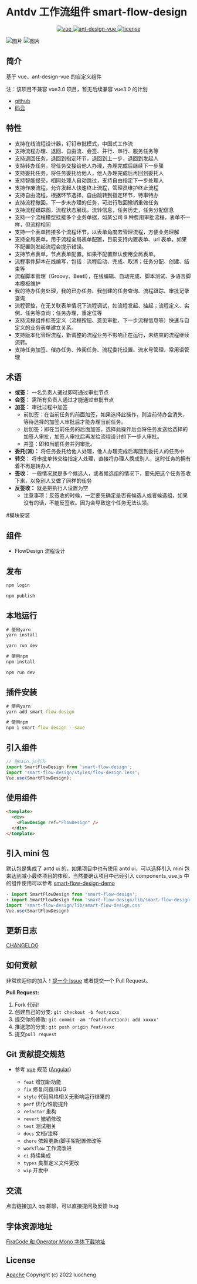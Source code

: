 # Antdv 工作流组件 smart-flow-design

<p align="center">
  <a href="https://github.com/vuejs/vue">
    <img src="https://img.shields.io/badge/vue-2.6.14-brightgreen.svg" alt="vue">
  </a>
  <a href="https://github.com/vueComponent/ant-design-vue">
    <img src="https://img.shields.io/badge/Ant%20Design%20Vue-1.7.8-blue" alt="ant-design-vue">
  </a>
  <a href="https://gitee.com/crowncloud/smart-flow-design/blob/master/LICENSE">
    <img src="https://img.shields.io/badge/license-Apache-blue" alt="license">
  </a>
</p>

![图片](https://gitee.com/crowncloud/smart-flow-design/raw/master/demo.jpg) ![图片](https://gitee.com/crowncloud/smart-flow-design/raw/master/setting.jpg)

## 简介

基于 vue、ant-design-vue 的自定义组件

注：该项目不兼容 vue3.0 项目，暂无后续兼容 vue3.0 的计划

- [github](https://github.com/smart-flow/smart-flow-design)
- [码云](https://gitee.com/crowncloud/smart-flow-design)

## 特性

- 支持在线流程设计器，钉钉审批模式，中国式工作流
- 支持流程办理、退回、自由流、会签、并行、串行、服务任务等
- 支持退回任务，退回到指定环节，退回到上一步，退回到发起人
- 支持转办任务，将任务交接给他人办理，办理完成后继续下一步骤
- 支持委托任务，将任务委托给他人，他人办理完成后再回到委托人
- 支持智能提交，相同处理人自动跳过，支持自由指定下一步处理人
- 支持作废流程，允许发起人快速终止流程，管理员维护终止流程
- 支持自由流程，根据环节选择，自由跳转到指定环节，特事特办
- 支持流程撤回，下一步未办理的任务，可进行取回撤销重做任务
- 支持流程跟踪图，流程状态展现，流转信息，任务历史，任务分配信息
- 支持一个流程模型挂接多个业务单据，如某公司 8 种费用审批流程，表单不一样，但流程相同
- 支持一个表单挂接多个流程环节，以表单角度去管理流程，方便业务理解
- 支持全局表单，用于流程全局表单配置，目前支持内置表单、url 表单。如果不配置则发起流程会提示错误。
- 支持节点表单，节点表单配置。如果不配置默认使用全局表单。
- 流程事件脚本在线编写，包括：流程启动、完成、取消；任务分配、创建、结束等
- 流程脚本管理（Groovy、Beetl），在线编辑、自动完成、脚本测试、多语言脚本模板维护
- 我的待办任务处理，我的已办任务、我创建的任务查询、流程跟踪、审批记录查询
- 流程管控，在无关联表单情况下流程调试，如流程发起、挂起；流程定义、实例、任务等查询；任务办理，重定位等
- 支持流程组件标签定义（流程按钮、意见审批、下一步流程信息等）快速与自定义的业务表单建立关系。
- 支持版本化管理流程，新调整的流程业务不影响正在运行，未结束的流程继续流转。
- 支持任务加签、催办任务、传阅任务、流程委托设置、流水号管理、常用语管理

## 术语

- **或签：** 一名负责人通过即可通过审批节点
- **会签：** 需所有负责人通过才能通过审批节点
- **加签：** 审批过程中加签
  - 前加签：在当前任务的前面加签，如果选择此操作，则当前待办会消失，等待选择的加签人审批后才能办理当前任务。
  - 后加签：即在当前任务的后面加签，选择此操作后会将任务发送给选择的加签人审批，加签人审批后再发给流程设计的下一步人审批。
  - 并签：即和当前任务并列审批。
- **委托(派)：** 将任务委托给他人处理，他人办理完成后再回到委托人的任务中
- **转交：** 将审批单转交给指定人处理，直接将办理人换成别人，这时任务的拥有着不再是转办人
- **签收：** 一般情况就是多个候选人，或者候选组的情况下，要先把这个任务签收下来，以免别人又做了同样的任务
- **反签收：** 就是把执行人设置为空
  - 注意事项：反签收的时候，一定要先确定是否有候选人或者候选组，如果没有的话，不能反签收。因为会导致这个任务无法认领。

#模块安装

## 组件

- FlowDesign 流程设计

## 发布

```cmd
npm login

npm publish
```

## 本地运行

```cmd
# 使用yarn
yarn install

yarn run dev

# 使用npm
npm install

npm run dev
```

## 插件安装

```cmd
# 使用yarn
yarn add smart-flow-design

# 使用npm
npm i smart-flow-design --save
```

## 引入组件

```javascript
// 在main.js引入
import SmartFlowDesign from 'smart-flow-design';
import 'smart-flow-design/styles/flow-design.less';
Vue.use(SmartFlowDesign);
```

## 使用组件

```html
<template>
  <div>
    <FlowDesign ref="FlowDesign" />
  </div>
</template>
```

## 引入 mini 包

默认包是集成了 antd ui 的，如果项目中也有使用 antd ui，可以选择引入 mini 包来达到减小最终项目的体积，当然要确认项目中已经引入 components_use.js 中的组件使用可以参考 [smart-flow-design-demo](https://gitee.com/crowncloud/smart-flow-design-demo)

```javascript
- import SmartFlowDesign from 'smart-flow-design';
+ import SmartFlowDesign from 'smart-flow-design/lib/smart-flow-design-mini.umd.min'
import 'smart-flow-design/lib/smart-flow-design.css'
Vue.use(SmartFlowDesign)
```

## 更新日志

[CHANGELOG](./CHANGELOG.md)

## 如何贡献

非常欢迎你的加入！[提一个 Issue](https://gitee.com/crowncloud/smart-flow-design/issues/new?issue) 或者提交一个 Pull Request。

**Pull Request:**

1. Fork 代码!
2. 创建自己的分支: `git checkout -b feat/xxxx`
3. 提交你的修改: `git commit -am 'feat(function): add xxxxx'`
4. 推送您的分支: `git push origin feat/xxxx`
5. 提交`pull request`

## Git 贡献提交规范

- 参考 [vue](https://github.com/vuejs/vue/blob/dev/.github/COMMIT_CONVENTION.md) 规范 ([Angular](https://github.com/conventional-changelog/conventional-changelog/tree/master/packages/conventional-changelog-angular))

  - `feat` 增加新功能
  - `fix` 修复问题/BUG
  - `style` 代码风格相关无影响运行结果的
  - `perf` 优化/性能提升
  - `refactor` 重构
  - `revert` 撤销修改
  - `test` 测试相关
  - `docs` 文档/注释
  - `chore` 依赖更新/脚手架配置修改等
  - `workflow` 工作流改进
  - `ci` 持续集成
  - `types` 类型定义文件更改
  - `wip` 开发中

## 交流

点击链接加入 qq 群聊，可以直接提问及反馈 bug

## 字体资源地址

[FiraCode 和 Operator Mono 字体下载地址](https://gitcode.net/mirrors/beichensky/font)

## License

[Apache](https://gitee.com/crowncloud/smart-flow-design/blob/master/LICENSE) Copyright (c) 2022 luocheng
